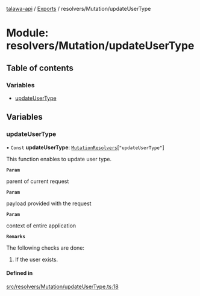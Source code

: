 [talawa-api](../README.md) / [Exports](../modules.md) / resolvers/Mutation/updateUserType

# Module: resolvers/Mutation/updateUserType

## Table of contents

### Variables

- [updateUserType](resolvers_Mutation_updateUserType.md#updateusertype)

## Variables

### updateUserType

• `Const` **updateUserType**: [`MutationResolvers`](types_generatedGraphQLTypes.md#mutationresolvers)[``"updateUserType"``]

This function enables to update user type.

**`Param`**

parent of current request

**`Param`**

payload provided with the request

**`Param`**

context of entire application

**`Remarks`**

The following checks are done:
1. If the user exists.

#### Defined in

[src/resolvers/Mutation/updateUserType.ts:18](https://github.com/PalisadoesFoundation/talawa-api/blob/4145524/src/resolvers/Mutation/updateUserType.ts#L18)
